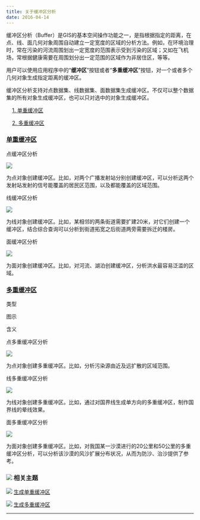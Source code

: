 ```yaml
---
title: 关于缓冲区分析
date: 2016-04-14
---
```



缓冲区分析（Buffer）是GIS的基本空间操作功能之一，是指根据指定的距离，在点、线、面几何对象周围自动建立一定宽度的区域的分析方法。例如，在环境治理时，常在污染的河流周围划出一定宽度的范围表示受到污染的区域；又如在飞机场，常根据健康需要在周围划分出一定范围的区域作为非居住区，等等。

用户可以使用应用程序中的“**缓冲区**”按钮或者“**多重缓冲区**”按钮，对一个或者多个几何对象生成指定距离的缓冲区。

缓冲区分析支持对点数据集、线数据集、面数据集生成缓冲区。不仅可以整个数据集的所有对象生成缓冲区，也可以只对选中的对象生成缓冲区。

    [1. 单重缓冲区](#1)

    [2. 多重缓冲区](#2)

### [单重缓冲区](#1)


点缓冲区分析

![](/iDesktop-Cross/images/point_buffer.png)

为点对象创建缓冲区。比如，对两个广播发射站分别创建缓冲区，可以分析这两个发射站发射的信号能覆盖的居民区范围，以及都能覆盖的区域范围。

线缓冲区分析

![](/iDesktop-Cross/images/line_buffer.png)

为线对象创建缓冲区。比如，某相邻的两条街道需要扩建20米，对它们创建一个缓冲区，结合综合查询可以分析到街道拓宽之后街道两旁需要拆迁的楼房。

面缓冲区分析

![](/iDesktop-Cross/images/pgn_buffer.png)

为面对象创建缓冲区。比如，对河流、湖泊创建缓冲区，分析洪水最容易泛滥的区域。

### [多重缓冲区](#2)

类型

图示

含义

点多重缓冲区分析

![](/iDesktop-Cross/images/point_mutilbuffer.png)

为点对象创建多重缓冲区。比如，分析污染源由近及远扩散的区域范围。

线多重缓冲区分析

![](/iDesktop-Cross/images/line_mutilbuffer.png)

为线对象创建多重缓冲区。比如，通过对国界线生成单方向的多重缓冲区，制作国界线的晕线效果。

面多重缓冲区分析

![](/iDesktop-Cross/images/pgn_mutilbuffer.png)

为面对象创建多重缓冲区。比如，对我国某一沙漠进行的20公里和50公里的多重缓冲区分析，可以分析该沙漠的风沙扩展分布状况，从而为防沙、治沙提供了参考。

### ![](/iDesktop-Cross/images/seealso.png) 相关主题

![](/iDesktop-Cross/images/smalltitle.png) [生成单重缓冲区](/iDesktop-Cross/2016/04/14/buffer/SingleBuffer)

![](/iDesktop-Cross/images/smalltitle.png) [生成多重缓冲区](/iDesktop-Cross/2016/04/14/buffer/MutilBuffer)

------------------------------------------------------------------------

